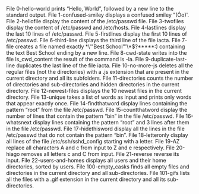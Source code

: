 File 0-hello-world prints “Hello, World”, followed by a new line to the standard output.
File 1-confused-smiley displays a confused smiley "(Ôo)'.
File 2-hellofile display the content of the /etc/passwd file.
File 3-twofiles display the content of /etc/passwd and /etc/hosts.
File 4-lastlines display the last 10 lines of /etc/passwd.
File 5-firstlines display the first 10 lines of /etc/passwd.
File 6-third-line displays the third line of the file iacta.
File 7-file creates a file named exactly \*\\'"Best School"\'\\*$\?\*\*\*\*\*:) containing the text Best School ending by a new line.
File 8-cwd-state writes into the file ls_cwd_content the result of the command ls -la.
File 9-duplicate-last-line duplicates the last line of the file iacta.
File 10-no-more-js deletes all the regular files (not the directories) with a .js extension that are present in the current directory and all its subfolders.
File 11-directories counts the number of directories and sub-directories and hidden directories in the current directory.
File 12-newest-files displays the 10 newest files in the current directory.
File 13-unique takes a list of words as input and prints only words that appear exactly once.
File 14-findthatword display lines containing the pattern “root” from the file /etc/passwd.
File 15-countthatword display the number of lines that contain the pattern “bin” in the file /etc/passwd.
File 16-whatsnext display lines containing the pattern “root” and 3 lines after them in the file /etc/passwd.
File 17-hidethisword display all the lines in the file /etc/passwd that do not contain the pattern “bin”.
File 18-letteronly display all lines of the file /etc/ssh/sshd_config starting with a letter.
File 19-AZ replace all characters A and c from input to Z and e respectively.
File 20-hiago removes all letters c and C from input.
File 21-reverse reverse its input.
File 22-users-and-homes displays all users and their home directories, sorted by users.
File 100-empty_casks  finds all empty files and directories in the current directory and all sub-directories.
File 101-gifs lists all the files with a .gif extension in the current directory and all its sub-directories.

